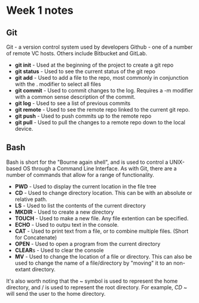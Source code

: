 # Week 1 notes
## Git
Git - a version control system used by developers
Github - one of a number of remote VC hosts. Others include Bitbucket and GitLab.

- <b>git init</b> - Used at the beginning of the project to create a git repo
- <b>git status</b> - Used to see the current status of the git repo
- <b> git add</b> - Used to add a file to the repo, most commonly in conjunction with the . modifier to select all files
- <b>git commit</b> - Used to commit changes to the log. Requires a -m modifier with a common sense description of the commit.
- <b>git log</b> - Used to see a list of previous commits
- <b>git remote</b> - Used to see the remote repo linked to the current git repo.
- <b>git push</b> - Used to push commits up to the remote repo
- <b>git pull</b> - Used to pull the changes to a remote repo down to the local device.

## Bash
Bash is short for the "Bourne again shell", and is used to control a UNIX-based OS through a Command Line Interface. As with Git, there are a number of commands that allow for a range of functionality.

- <b>PWD</b> - Used to display the current location in the file tree
- <b>CD</b> - Used to change directory location. This can be with an absolute or relative path.
- <b>LS</b> - Used to list the contents of the current directory
- <b>MKDIR</b> - Used to create a new directory
- <b>TOUCH</b> - Used to make a new file. Any file extention can be specified.
- <b>ECHO</b> - Used to outpu text in the console.
- <b>CAT</b> - Used to print text from a file, or to combine multiple files. (Short for Concatenate)
- <b>OPEN</b> - Used to open a program from the current directory
- <b>CLEAR</b>s - Used to clear the console
- <b>MV</b> - Used to change the location of a file or directory. This can also be used to change the name of a file/directory by "moving" it to an non-extant directory. 

It's also worth noting that the ~ symbol is used to represent the home directory, and / is used to represent the root directory. For example, <i>CD ~</i> will send the user to the home directory.
